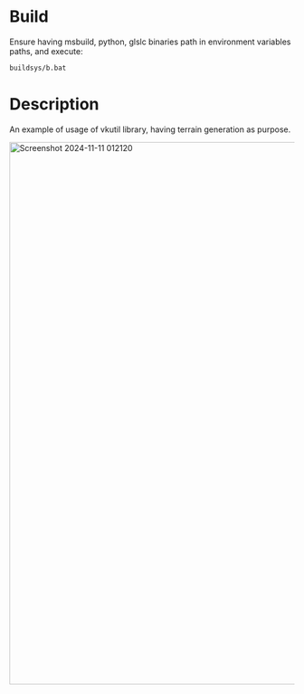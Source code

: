 # Build
Ensure having msbuild, python, glslc binaries path in environment variables paths, and execute:
```bash
buildsys/b.bat
```

# Description
An example of usage of vkutil library, having terrain generation as purpose.

<img width="959" alt="Screenshot 2024-11-11 012120" src="https://github.com/user-attachments/assets/d3caa0bc-d3d7-472c-bacb-1fc527ded623">

